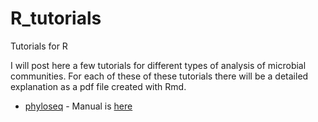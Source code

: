 # R_tutorials
Tutorials for R

I will post here a few tutorials for different types of analysis of microbial communities.  For each of these of these tutorials there will be a detailed explanation as a pdf file created with Rmd.

* [phyloseq](https://github.com/vaulot/R_tutorials/tree/master/phyloseq) - Manual is [here](https://github.com/vaulot/R_tutorials/blob/master/phyloseq/Phyloseq_tutorial.pdf)
